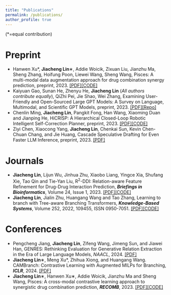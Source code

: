 ```yaml
---
title: "Publications"
permalink: /publications/
author_profile: true
---
```


(*=equal contribution)

Preprint
=======
- Hanwen Xu*, **Jiacheng Lin**∗, Addie Woicik, Zixuan Liu, Jianzhu Ma, Sheng Zhang, Hoifung Poon, Liewei Wang, Sheng Wang, Pisces: A multi-modal data augmentation approach for drug combination synergy prediction, preprint, 2023. [[PDF]](https://www.biorxiv.org/content/10.1101/2022.11.21.517439v2.full.pdf)[[CODE]](https://github.com/HanwenXuTHU/Pisces)
- Kaiyuan Gao, Sunan He, Zhenyu He, **Jiacheng Lin** (_All authors contribute equally_), QiZhi Pei, Jie Shao, Wei Zhang, Examining User-Friendly and Open-Sourced Large GPT Models: A Survey on Language, Multimodal, and Scientific GPT Models, preprint, 2023. [[PDF]](https://arxiv.org/pdf/2308.14149.pdf)[[Repo]](https://github.com/GPT-Alternatives/gpt_alternatives)
- Chenlin Ming, **Jiacheng Lin**, Pangkit Fong, Han Wang, Xiaoming Duan and Jianping He, HiCRISP: A Hierarchical Closed-Loop Robotic Intelligent
Self-Correction Planner, preprint, 2023. [[PDF]](https://arxiv.org/pdf/2309.12089.pdf)[[CODE]](https://github.com/ming-bot/HiCRISP)
- Ziyi Chen, Xiaocong Yang, **Jiacheng Lin**, Chenkai Sun, Kevin Chen-Chuan Chang, and Jie Huang, Cascade Speculative Drafting for Even Faster LLM Inference, preprint, 2023. [[PDF]](https://arxiv.org/pdf/2312.11462.pdf)


Journals
========
- **Jiacheng Lin**, Lijun Wu, Jinhua Zhu, Xiaobo Liang, Yingce Xia, Shufang Xie, Tao Qin and Tie-Yan Liu, R<sup>2</sup>-DDI: Relation-aware Feature Refinement for Drug-Drug Interaction Prediction, **_Briefings in Bioinformatics_**, Volume 24, Issue 1, 2023. [[PDF]](https://academic.oup.com/bib/advance-article/doi/10.1093/bib/bbac576/6961471?utm_source=authortollfreelink&utm_campaign=bib&utm_medium=email&guestAccessKey=189b0995-bc41-40fc-b625-bf34b44ff21e&login=true)[[CODE]](https://github.com/linjc16/R2-DDI)
- **Jiacheng Lin**, Jialin Zhu, Huangang Wang and Tao Zhang, Learning to branch with Tree-aware Branching Transformers, **_Knowledge-Based Systems_**, Volume 252, 2022, 109455, ISSN 0950-7051. [[PDF]](https://www.sciencedirect.com/science/article/pii/S0950705122007298)[[CODE]](https://github.com/linjc16/TBranT)

Conferences
========
- Pengcheng Jiang, **Jiacheng Lin**, Zifeng Wang, Jimeng Sun, and Jiawei Han, GENRES: Rethinking Evaluation for Generative Relation Extraction in the Era of Large Language Models, _NAACL_, 2024. [[PDF]](https://arxiv.org/pdf/2402.10744.pdf)
- **Jiacheng Lin**∗, Meng Xu*, Zhihua Xiong, and Huangang Wang. CAMBranch: Contrastive Learning with Augmented MILPs for Branching, **_ICLR_**, 2024. [[PDF]](https://arxiv.org/pdf/2402.03647.pdf)
- **Jiacheng Lin**∗, Hanwen Xu∗, Addie Woicik, Jianzhu Ma and Sheng Wang, Pisces: A cross-modal contrastive learning approach to synergistic drug combination prediction, **_RECOMB_**, 2023. [[PDF]](https://www.biorxiv.org/content/10.1101/2022.11.21.517439v1)[[CODE]](https://github.com/linjc16/Pisces)
